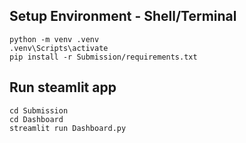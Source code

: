 ## Setup Environment - Shell/Terminal
```
python -m venv .venv
.venv\Scripts\activate
pip install -r Submission/requirements.txt

```

## Run steamlit app
```
cd Submission
cd Dashboard
streamlit run Dashboard.py
```